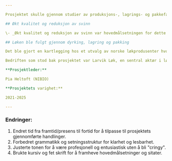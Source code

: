 ```yaml
---

Prosjektet skulle gjennom studier av produksjons-, lagrings- og pakkefaktorer se hva som påvirket løkens kvalitet. Det ble spesielt fokusert på ulike vekstavslutningsmetoder, samt ulike dyrkings- og lagringsstrategier for løk i et endret norsk klima.

## Økt kvalitet og reduksjon av svinn

\- _Økt kvalitet og reduksjon av svinn var hovedmålsetningen for dette prosjektet._ _Målet var at prosjektet skulle gi økt nasjonal verdiskapning i norsk løkproduksjon gjennom redusert svinn fra råvarelager, bedre produktkvalitet og nye fremtidsrettede og markedstilpassede løkprodukter på markedet_, sa prosjektleder Pia Heltoft.

## Løken ble fulgt gjennom dyrking, lagring og pakking

Det ble gjort en kartlegging hos et utvalg av norske løkprodusenter hvor løken ble fulgt gjennom dyrking, lagring til pakking. Kartleggingen pekte på flaskehalser knyttet til kvalitet i løk og ledet til tiltak som kunne iverksettes hos produsentene for å øke kvaliteten på løken. I tillegg ble forbrukerpreferanser avdekket gjennom forbrukerundersøkelser hvor man så på barrierer og muligheter knyttet til forbruk av løk. Eventuelle nye løktyper og -sorter ble testdyrket og lagret under norske klimaforhold, i regi av NLR, NIBIO og Norgro.

Bedriften som stod bak prosjektet var Larvik Løk, en sentral aktør i løkindustrien som pakker årlig 8800 tonn løk. I tillegg deltok Mjøsgrønt, Frostaløk, BAMA, Gartnerhallen, produsenter, NLR, Norgro og NIBIO i prosjektet.

**Prosjektleder:**

Pia Heltoft (NIBIO)  

**Prosjektets varighet:**

2021-2025

---
```


### Endringer:

1. Endret tid fra framtid/presens til fortid for å tilpasse til prosjektets gjennomførte handlinger.
2. Forbedret grammatikk og setningsstruktur for klarhet og lesbarhet.
3. Justerte tonen for å være profesjonell og entusiastisk uten å bli "cringy".
4. Brukte kursiv og fet skrift for å framheve hovedmålsetninger og sitater.

